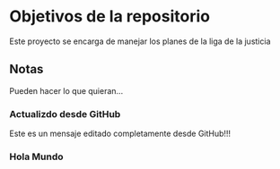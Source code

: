 # Objetivos de la repositorio

Este proyecto se encarga de manejar los planes de la liga de la justicia


## Notas
Pueden hacer lo que quieran...

### Actualizdo desde GitHub
Este es un mensaje editado completamente desde GitHub!!!


### Hola Mundo
